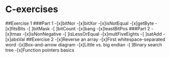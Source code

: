 # C-exercises
##Exercise 1
###Part 1
-[x]bitNor
-[x]bitXor
-[x]isNotEqual
-[x]getByte
-[x]fitsBits
-[ ]bitMask
-[ ]bitCount
-[x]bang
-[x]leastBitPos
###Part 2
-[x]tmax
-[x]isNonNegative
-[ ]isLessOrEqual
-[x]multFiveEights
-[ ]satAdd
-[x]absVal
##Exercise 2
-[x]Reverse an array
-[x]First whitespace-separated word
-[x]Box-and-arrow diagram
-[x]Little vs. big endian
-[ ]Binary search tree
-[x]Function pointers basics

